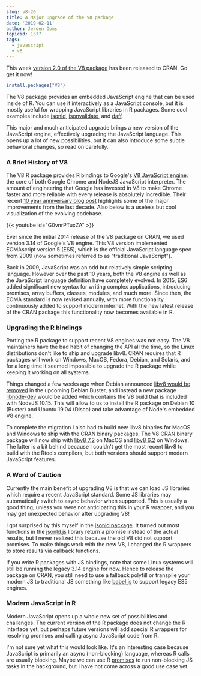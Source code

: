 ```yaml
---
slug: v8-20
title: A Major Upgrade of the V8 package
date: '2019-02-11'
author: Jeroen Ooms
topicid: 1577
tags:
  - javascript
  - v8
---
```


This week [version 2.0 of the V8 package](https://cran.r-project.org/package=V8) has been released to CRAN. Go get it now!

```r
install.packages("V8")
```

The V8 package provides an embedded JavaScript engine that can be used inside of R. You can use it interactively as a JavaScript console, but it is mostly useful for wrapping JavaScript libraries in R packages. Some cool examples include [jsonld](https://cran.r-project.org/web/packages/jsonld/index.html), [jsonvalidate](https://cran.r-project.org/web/packages/jsonvalidate/index.html), and [daff](https://cran.r-project.org/web/packages/daff/index.html).

This major and much anticipated upgrade brings a new version of the JavaScript engine, effectively upgrading the JavaScript language. This opens up a lot of new possibilities, but it can also introduce some subtle behavioral changes, so read on carefully.


### A Brief History of V8

The V8 R package provides R bindings to Google's [V8 JavaScript engine](https://v8.dev/): the core of both Google Chrome and NodeJS JavaScript interpreter. The amount of engineering that Google has invested in V8 to make Chrome faster and more reliable with every release is absolutely incredible. Their recent [10 year anniversary blog post](https://v8.dev/blog/10-years) highlights some of the major improvements from the last decade. Also below is a useless but cool visualization of the evolving codebase.

{{< youtube id="G0vnrPTuxZA"  >}}

<p />

Ever since the initial 2014 release of the V8 package on CRAN, we used version 3.14 of Google's V8 engine. This V8 version implemented ECMAscript version 5 (ES5), which is the official JavaScript language spec from 2009 (now sometimes referred to as "traditional JavaScript").

Back in 2009, JavaScript was an odd but relatively simple scripting language. However over the past 10 years, both the V8 engine as well as the JavaScript language definition have completely evolved. In 2015, ES6 added significant new syntax for writing complex applications, introducing promises, array buffers, classes, modules, and much more. Since then, the ECMA standard is now revised annually, with more functionality continuously added to support modern internet. With the new latest release of the CRAN package this functionality now becomes available in R.


### Upgrading the R bindings 

Porting the R package to support recent V8 engines was not easy. The V8 maintainers have the bad habit of changing the API all the time, so the Linux distributions don't like to ship and upgrade libv8. CRAN requires that R packages will work on Windows, MacOS, Fedora, Debian, and Solaris, and for a long time it seemed impossible to upgrade the R package while keeping it working on all systems.

Things changed a few weeks ago when Debian announced [libv8 would be removed](https://packages.qa.debian.org/libv/libv8-3.14.html) in the upcoming Debian Buster, and instead a new package [libnode-dev](https://packages.debian.org/buster/libnode-dev) would be added which contains the V8 build that is included with NodeJS 10.15. This will allow to us to install the R package on Debian 10 (Buster) and Ubuntu 19.04 (Disco) and take advantage of Node's embedded V8 engine.

To complete the migration I also had to build new libv8 binaries for MacOS and Windows to ship with the CRAN binary packages. The V8 CRAN binary package will now ship with [libv8 7.2](https://github.com/jeroen/bottles) on MacOS and [libv8 6.2](https://github.com/rwinlib/libv8) on Windows. The latter is a bit behind because I couldn't get the most recent libv8 to build with the Rtools compilers, but both versions should support modern JavaScript features.

### A Word of Caution

Currently the main benefit of upgrading V8 is that we can load JS libraries which require a recent JavaScript standard. Some JS libraries may automatically switch to async behavior when supported. This is usually a good thing, unless you were not anticipating this in your R wrapper, and you may get unexpected behavior after upgrading V8!

I got surprised by this myself in the [jsonld package](https://cran.r-project.org/package=jsonld). It turned out most functions in the [jsonld.js](https://github.com/digitalbazaar/jsonld.js/) library return a promise instead of the actual results, but I never realized this because the old V8 did not support promises. To make things work with the new V8, I changed the R wrappers to store results via callback functions.

If you write R packages with JS bindings, note that some Linux systems will still be running the legacy 3.14 engine for now. Hence to release the package on CRAN, you still need to use a fallback polyfill or transpile your modern JS to traditional JS something like [babel.js](https://babeljs.io/) to support legacy ES5 engines.

### Modern JavaScript in R

Modern JavaScript opens up a whole new set of possibilities and challenges. The current version of the R package does not change the R interface yet, but perhaps future versions will add special R wrappers for resolving promises and calling async JavaScript code from R. 

I'm not sure yet what this would look like. It's an interesting case because JavaScript is primarily an async (non-blocking) language, whereas R calls are usually blocking. Maybe we can use R [promises](https://rstudio.github.io/promises/) to run non-blocking JS tasks in the background, but I have not come across a good use case yet.

